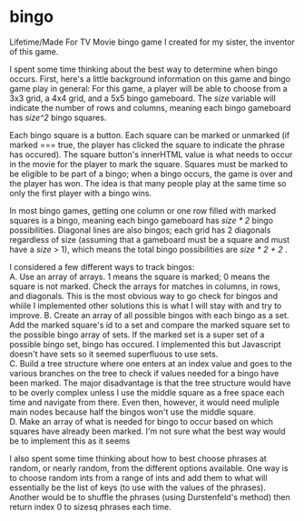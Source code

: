 # bingo
Lifetime/Made For TV Movie bingo game I created for my sister, the inventor of this game. 

I spent some time thinking about the best way to determine when bingo occurs. First, here's a little background information on this game and bingo game play in general: 
For this game, a player will be able to choose from a 3x3 grid, a 4x4 grid, and a 5x5 bingo gameboard. The <em>size</em> variable will indicate the number of rows and columns, meaning each bingo gameboard has <em>size^2</em> bingo squares. 

Each bingo square is a button. Each square can be marked or unmarked (if marked === true, the player has clicked the square to indicate the phrase has occured). The square button's innerHTML value is what needs to occur in the movie for the player to mark the square. Squares must be marked to be eligible to be part of a bingo; when a bingo occurs, the game is over and the player has won. The idea is that many people play at the same time so only the first player with a bingo wins. 

In most bingo games, getting one column or one row filled with marked squares is a bingo, meaning each bingo gameboard has <em>size * 2</em> bingo possibilities. Diagonal lines are also bingos; each grid has 2 diagonals regardless of size (assuming that a gameboard must be a square and must have a <em>size</em> > 1), which means the total bingo possibilities are <em>size * 2 + 2</em> . 


 I considered a few different ways to track bingos: <br>
 A. Use an array of arrays. 1 means the square is marked; 0 means the square is not marked. Check the arrays for matches in columns, in rows, and diagonals. This is the most obvious way to go check for bingos and whiile I implemented other solutions this is what I will stay with and try to improve. 
 B. Create an array of all possible bingos with each bingo as a set. Add the marked square's id to a set and compare the marked square set to the possible bingo array of sets. If the marked set is a super set of a possible bingo set, bingo has occured. I implemented this but Javascript doesn't have sets so it seemed superfluous to use sets. <br>
 C. Build a tree structure where one enters at an index value and goes to the various branches on the tree to check if values needed for a bingo have been marked. The major disadvantage is that the tree structure would have to be overly complex unless I use the middle square as a free space each time and navigate from there. Even then, however, it would need muliple main nodes because half the bingos won't use the middle square. <br>
D. Make an array of what is needed for bingo to occur based on which squares have already been marked. I'm not sure what the best way would be to implement this as it seems <br>

I also spent some time thinking about how to best choose phrases at random, or nearly random, from the different options available. One way is to choose random ints from a range of ints and add them to what will essentially be the list of keys (to use with the values of the phrases). Another would be to shuffle the phrases (using Durstenfeld's method) then return index 0 to sizesq phrases each time. <br>

